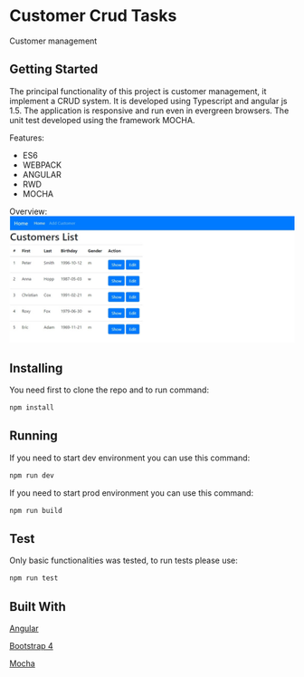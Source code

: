 # Customer Crud Tasks
Customer management

## Getting Started
The principal functionality of this project is customer management, it implement a CRUD system. It is developed using Typescript and angular js 1.5. The application is responsive and run even in evergreen browsers. The unit test developed using the framework MOCHA.

Features:
* ES6
* WEBPACK
* ANGULAR
* RWD
* MOCHA

Overview:
![Alt text](build/assets/images/Customers%20List.jpg "Customers list")


## Installing
You need first to clone the repo and to run command:
```javascript
npm install
```

## Running
If you need to start dev environment you can use this command:
```javascript
npm run dev
```
If you need to start prod environment you can use this command:
```javascript
npm run build
```

## Test
Only basic functionalities was tested, to run tests please use:
```javascript
npm run test
```

## Built With
[Angular](https://angularjs.org/)

[Bootstrap 4](https://getbootstrap.com/)

[Mocha](https://mochajs.org/)